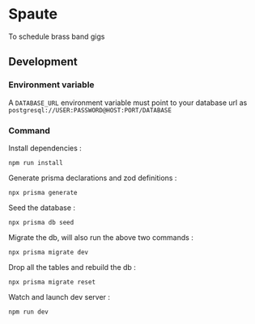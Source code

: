 # Spaute

To schedule brass band gigs

## Development

### Environment variable

A `DATABASE_URL` environment variable must point to your database url as `postgresql://USER:PASSWORD@HOST:PORT/DATABASE`

### Command

Install dependencies :

`npm run install`

Generate prisma declarations and zod definitions :

`npx prisma generate`

Seed the database :

`npx prisma db seed`

Migrate the db, will also run the above two commands :

`npx prisma migrate dev`

Drop all the tables and rebuild the db :

`npx prisma migrate reset`

Watch and launch dev server :

`npm run dev`
